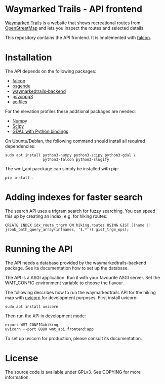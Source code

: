 Waymarked Trails - API frontend
===============================

[Waymarked Trails](https://waymarkedtrails.org) is a website that shows
recreational routes from [OpenStreetMap](https://openstreetmap.org) and
lets you inspect the routes and selected details.

This repository contains the API frontend. It is implemented with
[falcon](https://falconframework.org/).

Installation
============

The API depends on the following packages:

 * [falcon](https://falconframework.org/)
 * [osgende](https://github.com/waymarkedtrails/osgende)
 * [waymarkedtrails-backend](https://github.com/waymarkedtrails/waymarkedtrails-backend)
 * [psycopg3](https://www.psycopg.org/psycopg3/)
 * [aoifiles](https://pypi.org/project/aiofiles/)

For the elevation profiles these additional packages are needed:

 * [Numpy](https://numpy.org/)
 * [Scipy](https://scipy.org/)
 * [GDAL with Python bindings](https://gdal.org/api/python.html)

On Ubuntu/Debian, the following command should install all required
dependencies:

    sudo apt install python3-numpy python3-scipy python3-gdal \
                     python3-falcon python3-slugify


The wmt_api pacckage can simply be installed with pip:

    pip install .

Adding indexes for faster search
================================

The search API uses a trigram search for fuzzy searching. You can speed this
up by creating an index, e.g. for hiking routes:

```
CREATE INDEX idx_route_trgrm ON hiking.routes USING GIST ((name || jsonb_path_query_array(intnames, '$.*')) gist_trgm_ops);
```

Running the API
===============

The API needs a database provided by the waymarkedtrails-backend package.
See its documentation how to set up the database.

The API is a ASGI application. Run it with your favourite ASGI server.
Set the WMT_CONFIG environment variable to choose the flavour.

The following describes how to run the waymarkedtrails API for the hiking map with
[uvicorn](https://www.uvicorn.org/) for development purposes.
First install uvicorn:

    sudo apt install uvicorn

Then run the API in development mode:

    export WMT_CONFIG=hiking
    uvicorn --port 8080 wmt_api.frontend:app

To set up uvicorn for production, please consult its documentation.

License
=======

The source code is available under GPLv3. See COPYING for more information.
